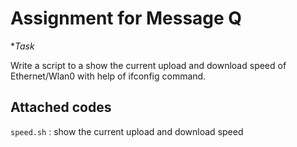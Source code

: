 # Assignment for Message Q

**Task*

Write a script to a show the current upload and download speed of Ethernet/Wlan0 with help of ifconfig command.
 
## Attached codes

``speed.sh`` : show the current upload and download speed

